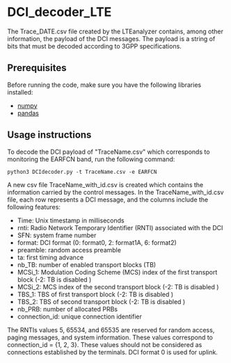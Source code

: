 # DCI_decoder_LTE

The Trace_DATE.csv file created by the LTEanalyzer contains, among other information, the payload of the DCI messages. The payload is a string of bits that must be decoded according to 3GPP specifications. 

## Prerequisites
Before running the code, make sure you have the following libraries installed:
- [numpy](https://numpy.org/)
- [pandas](https://pandas.pydata.org/)

## Usage instructions
To decode the DCI payload of "TraceName.csv" which corresponds to monitoring the EARFCN band, run the following command:

```python3 DCIdecoder.py -t TraceName.csv -e EARFCN```

A new csv file TraceName_with_id.csv is created which contains the information carried by the control messages. In the TraceName_with_id.csv file, each row represents a DCI message, and the columns include the following features:
- Time: Unix timestamp in milliseconds 
- rnti: Radio Network Temporary Identifier (RNTI) associated with the DCI
- SFN: system frame number
- format: DCI format (0: format0, 2: format1A, 6: format2)
- preamble: random access preamble
- ta: first timing advance
- nb_TB: number of enabled transport blocks (TB)
- MCSi_1: Modulation Coding Scheme (MCS) index of the first transport block (-2: TB is disabled )
- MCSi_2: MCS index of the second transport block (-2: TB is disabled )
- TBS_1: TBS of first transport block (-2: TB is disabled )
- TBS_2: TBS of second transport block (-2: TB is disabled )
- nb_PRB: number of allocated PRBs
- connection_id: unique connection identifier

The RNTIs values 5, 65534, and 65535 are reserved for random access, paging messages, and system information. These values correspond to connection_id = {1, 2, 3}. These values should not be
considered as connections established by the terminals. DCI format 0 is used for uplink.
